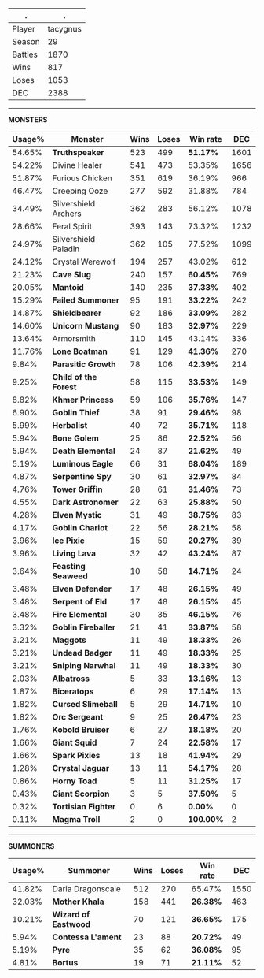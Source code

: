 .|.
|-|-
Player|tacygnus
Season|29
Battles|1870
Wins|817
Loses|1053
DEC|2388

---
**MONSTERS**

Usage%|Monster|Wins|Loses|Win rate|DEC|
-|-|-|-|-|-|
54.65%|**Truthspeaker**|523|499|**51.17%**|1601|
54.22%|Divine Healer|541|473|53.35%|1656|
51.87%|Furious Chicken|351|619|36.19%|966|
46.47%|Creeping Ooze|277|592|31.88%|784|
34.49%|Silvershield Archers|362|283|56.12%|1078|
28.66%|Feral Spirit|393|143|73.32%|1232|
24.97%|Silvershield Paladin|362|105|77.52%|1099|
24.12%|Crystal Werewolf|194|257|43.02%|612|
21.23%|**Cave Slug**|240|157|**60.45%**|769|
20.05%|**Mantoid**|140|235|**37.33%**|402|
15.29%|**Failed Summoner**|95|191|**33.22%**|242|
14.87%|**Shieldbearer**|92|186|**33.09%**|282|
14.60%|**Unicorn Mustang**|90|183|**32.97%**|229|
13.64%|Armorsmith|110|145|43.14%|336|
11.76%|**Lone Boatman**|91|129|**41.36%**|270|
9.84%|**Parasitic Growth**|78|106|**42.39%**|214|
9.25%|**Child of the Forest**|58|115|**33.53%**|149|
8.82%|**Khmer Princess**|59|106|**35.76%**|147|
6.90%|**Goblin Thief**|38|91|**29.46%**|98|
5.99%|**Herbalist**|40|72|**35.71%**|118|
5.94%|**Bone Golem**|25|86|**22.52%**|56|
5.94%|**Death Elemental**|24|87|**21.62%**|49|
5.19%|**Luminous Eagle**|66|31|**68.04%**|189|
4.87%|**Serpentine Spy**|30|61|**32.97%**|84|
4.76%|**Tower Griffin**|28|61|**31.46%**|73|
4.55%|**Dark Astronomer**|22|63|**25.88%**|50|
4.28%|**Elven Mystic**|31|49|**38.75%**|83|
4.17%|**Goblin Chariot**|22|56|**28.21%**|58|
3.96%|**Ice Pixie**|15|59|**20.27%**|39|
3.96%|**Living Lava**|32|42|**43.24%**|87|
3.64%|**Feasting Seaweed**|10|58|**14.71%**|24|
3.48%|**Elven Defender**|17|48|**26.15%**|49|
3.48%|**Serpent of Eld**|17|48|**26.15%**|45|
3.48%|**Fire Elemental**|30|35|**46.15%**|76|
3.32%|**Goblin Fireballer**|21|41|**33.87%**|58|
3.21%|**Maggots**|11|49|**18.33%**|26|
3.21%|**Undead Badger**|11|49|**18.33%**|25|
3.21%|**Sniping Narwhal**|11|49|**18.33%**|30|
2.03%|**Albatross**|5|33|**13.16%**|13|
1.87%|**Biceratops**|6|29|**17.14%**|13|
1.82%|**Cursed Slimeball**|5|29|**14.71%**|10|
1.82%|**Orc Sergeant**|9|25|**26.47%**|23|
1.76%|**Kobold Bruiser**|6|27|**18.18%**|20|
1.66%|**Giant Squid**|7|24|**22.58%**|17|
1.66%|**Spark Pixies**|13|18|**41.94%**|29|
1.28%|**Crystal Jaguar**|13|11|**54.17%**|28|
0.86%|**Horny Toad**|5|11|**31.25%**|17|
0.43%|**Giant Scorpion**|3|5|**37.50%**|5|
0.32%|**Tortisian Fighter**|0|6|**0.00%**|0|
0.11%|**Magma Troll**|2|0|**100.00%**|2|

---
**SUMMONERS**

Usage%|Summoner|Wins|Loses|Win rate|DEC|
-|-|-|-|-|-|
41.82%|Daria Dragonscale|512|270|65.47%|1550|
32.03%|**Mother Khala**|158|441|**26.38%**|463|
10.21%|**Wizard of Eastwood**|70|121|**36.65%**|175|
5.94%|**Contessa L'ament**|23|88|**20.72%**|49|
5.19%|**Pyre**|35|62|**36.08%**|95|
4.81%|**Bortus**|19|71|**21.11%**|52|
